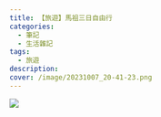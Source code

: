 ```yaml
---
title: 【旅遊】馬祖三日自由行
categories: 
  - 筆記 
  - 生活雜記
tags: 
  - 旅遊
description:
cover: /image/20231007_20-41-23.png
---
```



![](/image/20231007_21-44-14.png)